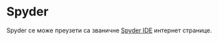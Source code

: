 # Spyder

Spyder се може преузети са званичне [Spyder IDE][Spyder-IDE] интернет странице.

[Spyder-IDE]: https://www.spyder-ide.org
